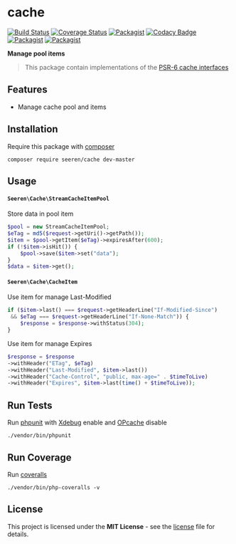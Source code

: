 # cache
 [![Build Status](https://travis-ci.org/seeren/cache.svg?branch=master)](https://travis-ci.org/seeren/cache) [![Coverage Status](https://coveralls.io/repos/github/seeren/cache/badge.svg?branch=master)](https://coveralls.io/github/seeren/cache?branch=master) [![Packagist](https://img.shields.io/packagist/dt/seeren/cache.svg)](https://packagist.org/packages/seeren/cache/stats) [![Codacy Badge](https://api.codacy.com/project/badge/Grade/4a0463fb5a084be5bda68e4e36d7c7ac)](https://www.codacy.com/app/seeren/cache?utm_source=github.com&amp;utm_medium=referral&amp;utm_content=seeren/cache&amp;utm_campaign=Badge_Grade) [![Packagist](https://img.shields.io/packagist/v/seeren/cache.svg)](https://packagist.org/packages/seeren/cache#) [![Packagist](https://img.shields.io/packagist/l/seeren/log.svg)](LICENSE)

**Manage pool items**
> This package contain implementations of the [PSR-6 cache interfaces](https://github.com/php-fig/fig-standards/blob/master/accepted/PSR-6-cache.md)

## Features
* Manage cache pool and items

## Installation
Require this package with [composer](https://getcomposer.org/)
```
composer require seeren/cache dev-master
```

## Usage
#### `Seeren\Cache\StreamCacheItemPool`
Store data in pool item
```php
$pool = new StreamCacheItemPool;
$eTag = md5($request->getUri()->getPath());
$item = $pool->getItem($eTag)->expiresAfter(600);
if (!$item->isHit()) {
    $pool->save($item->set("data");
}
$data = $item->get();
```

#### `Seeren\Cache\CacheItem`
Use item for manage Last-Modified
```php
if ($item->last() === $request->getHeaderLine("If-Modified-Since")
 && $eTag === $request->getHeaderLine("If-None-Match")) {
    $response = $response->withStatus(304);
} 
```

Use item for manage Expires
```php
$response = $response
->withHeader("ETag", $eTag)
->withHeader("Last-Modified", $item->last())
->withHeader("Cache-Control", "public, max-age=" . $timeToLive)
->withHeader("Expires", $item->last(time() + $timeToLive));
```

## Run Tests
Run [phpunit](https://phpunit.de/) with [Xdebug](https://xdebug.org/) enable and [OPcache](http://php.net/manual/fr/book.opcache.php) disable
```
./vendor/bin/phpunit
```

## Run Coverage
Run [coveralls](https://coveralls.io/)
```
./vendor/bin/php-coveralls -v
```

## License
This project is licensed under the **MIT License** - see the [license](LICENSE) file for details.